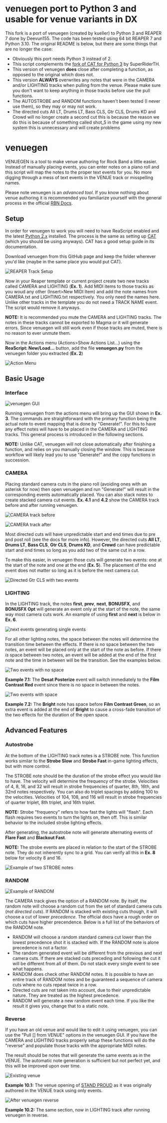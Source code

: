 # venuegen port to Python 3 and usable for venue variants in DX

This fork is a port of venuegen (created by kueller) to Python 3 and REAPER 7 done by Deevun155. The code has been tested using 64 bit REAPER 7 and Python 3.10. The original README is below, but there are some things that are no longer the case:
- Obviously this port needs Python 3 instead of 2.
- This script complements the [fork of CAT for Python 3](https://github.com/SuperRiderTH/CAT/tree/python3-main) by SuperRiderTH.
- This version of venuegen **does** close after completing a function, as opposed to the original which does not.
- This version **ALWAYS** overwrites any notes that were in the CAMERA and/or LIGHTING tracks when pulling from the venue. Please make sure you don't want to keep anything in those tracks before use the pull functions.
- The AUTOSTROBE and RANDOM functions haven't been tested (I never use them), so they may or may not work.
- The directed cuts All LT, Drums LT, Bass CLS, Gtr CLS, Drums KD and Crowd will no longer create a second cut this is because the reason we do this is because of something called shot_5 in the game using my new system this is unnecessary and will create problems

# venuegen

VENUEGEN is a tool to make venue authoring for Rock Band a little easier. Instead of manually placing events, you can enter notes on a piano roll and this script will map the notes to the proper text events for you. No more digging through a mess of text events in the VENUE track or misspelling names.

Please note venuegen is an *advanced tool*. If you know nothing about venue authoring it is recommended you familiarize yourself with the general process in the official [RBN Docs](http://docs.c3universe.com/rbndocs/index.php?title=RBN2_Camera_And_Lights).

## Setup

In order for venuegen to work you will need to have ReaScript enabled and the latest [Python 2.x](https://www.python.org/downloads/) installed. The process is the same as setting up [CAT](http://customscreators.com/index.php?/topic/10662-c3-automation-tools/) (which you should be using anyways). CAT has a good setup guide in its documentation.

Download venuegen from this GitHub page and keep the folder wherever you'd like (maybe in the same place you would put CAT). 

![REAPER Track Setup](https://i.imgur.com/ldgT6Rw.png)

Now in your Reaper template or current project create two new tracks called CAMERA and LIGHTING (**Ex. 1**). Add MIDI items to those tracks as you woud any other (Insert>New MIDI Item) and add the note names from CAMERA.txt and LIGHTING.txt respectively. You only need the names here. Unlike other tracks in the template you do not need a TRACK NAME event. The script would remove it anyways.

**NOTE:** It is recommended you mute the CAMERA and LIGHTING tracks. The notes in these tracks cannot be exported to Magma or it will generate errors. Since venuegen will still work even if those tracks are muted, there is no reason to ever unmute them.

Now in the Actions menu (Actions>Show Actions List...) using the **ReaScript: New/Load...** button, add the file **venuegen.py** from the venuegen folder you extracted (**Ex. 2**)

![Action Menu](https://i.imgur.com/yt5al6S.png)

## Basic Usage

### Interface

![venuegen GUI](https://i.imgur.com/xvTT7Wt.png)

Running venuegen from the actions menu will bring up the GUI shown in **Ex. 3**. The commands are straightforward with the primary function being the actual note to event mapping that is done by "Generate!". For this to have any effect notes will have to be placed in the CAMERA and LIGHTING tracks. This general process is introduced in the following sections.

**NOTE:** Unlike CAT, venuegen will not close automatically after finishing a function, and relies on you manually closing the window. This is because workflow will likely lead you to use "Generate!" and the copy functions in succession.

### CAMERA

Placing standard camera cuts in the piano roll (avoiding ones with an asterisk for now) then open venuegen and run "Generate!" will result in the corresponding events automatically placed. You can also stack notes to create stacked camera cut events. **Ex. 4.1** and **4.2** show the CAMERA track before and after running venuegen.

![CAMERA track before](https://i.imgur.com/tbkFRg5.png)

![CAMERA track after](https://i.imgur.com/8d4y6Tj.png)

Most directed cuts will have unpredictable start and end times due to pre and post roll (see the docs for more info). However, the directed cuts **All LT**, **Drums LT**, **Bass CLS**, **Gtr CLS**, **Drums KD**, and **Crowd** can have predictable start and end times so long as you add two of the same cut in a row.

To make this easier, in venuegen those cuts will generate two events: one at the start of the note and one at the end (**Ex. 5**). The placement of the end event does not matter so long as it is before the next camera cut.

![Directed Gtr CLS with two events](https://i.imgur.com/3ZKktjM.png)

### LIGHTING

In the LIGHTING track, the notes **first**, **prev**, **next**, **BONUSFX**, and **BONUSFX Opt** will generate an event only at the start of the note, the same way most camera cuts work. An example of using **first** and **next** is below in **Ex. 6**.

![next events generating single events](https://i.imgur.com/NZ8NlhA.png)

For all other lighting notes, the space between the notes will determine the transition time between the effects. If there is no space between the two notes, an event will be placed only at the start of the note as before. If there *is* space between two notes, an event will be added at the end of the first note and the time in between will be the transition. See the examples below.

![Two events with no space](https://i.imgur.com/t3yqKig.png)

**Example 7.1:** The **Desat Posterize** event will switch immediately to the **Film Contrast Red** event since there is no space in between the notes.

![Two events with space](https://i.imgur.com/ALX6Xrh.png)

**Example 7.2:** The **Bright** note has space before **Film Contrast Green**, so an extra event is added at the end of **Bright** to cause a cross-fade transition of the two effects for the duration of the open space.

## Advanced Features

### Autostrobe

At the bottom of the LIGHTING track notes is a STROBE note. This function works similar to the **Strobe Slow** and **Strobe Fast** in-game lighting effects, but with more control. 

The STROBE note should be the duration of the strobe effect you would like to have. The velocity will determine the frequency of the strobe. Velocities of 4, 8, 16, and 32 will result in strobe frequencies of quarter, 8th, 16th, and 32nd notes respectively. You can also do triplet spacings by adding 100 to the velocities. Velocities of 104, 108, and 116 will result in strobe frequencies of quarter triplet, 8th triplet, and 16th triplet. 

**NOTE:** Strobe "frequency" refers to how fast the lights will "flash". Each flash requires two events to turn the lights on, then off. This is similar behavior to the included strobe lighting effects.

After generating, the autostrobe note will generate alternating events of **Flare Fast** and **Blackout Fast**. 

**NOTE:** The strobe events are placed in relation to the start of the STROBE note. They do not inherently sync to a grid. You can verify all this in **Ex. 8** below for velocity 8 and 16.

![Example of two STROBE notes](https://i.imgur.com/9sOkNOs.png)

### RANDOM

![Example of RANDOM](https://i.imgur.com/kq8G2Ap.png)

The CAMERA track gives the option of a RANDOM note. By itself, the random note will choose a random cut from the set of standard camera cuts (*not directed cuts*). If RANDOM is stacked with existing cuts though, it will choose a cut of lower *precedence*. The official docs have a rough order on which cuts have higher precendence. Below is a full list of the behaviors of the RANDOM note.

* RANDOM will choose a random standard camera cut lower than the lowest precedence shot it is stacked with. If the RANDOM note is alone precedence is not a factor.
* The random generated event will be different from the previous and next camera cuts. If there are stacked cuts preceding and following the cut it will be different from all of them. Do not stack every single event to see what happens.
* RANDOM does check other RANDOM notes. It is possible to have an entire track of RANDOM notes and be guaranteed a sequence of camera cuts where no cuts repeat twice in a row.
* Directed cuts are not taken into account, due to their unpredictable nature. They are treated as the highest precedence.
* RANDOM will generate a new random event each time. If you like the result it gives you, change that to a static note.

### Reverse

If you have an old venue and would like to edit it using venuegen, you can use the "Pull [] from VENUE" options in the venuegen GUI. If you have the CAMERA and LIGHTING tracks properly setup these functions will do the "reverse" and populate those tracks with the appropriate MIDI notes. 

The result should be notes that will generate the same events as in the VENUE. The automatic note generation is sufficient but not perfect yet, and this will be improved upon over time.

![Existing venue](https://i.imgur.com/K9HUA0u.png)

**Example 10.1:** The venue opening of [STAND PROUD](http://customscreators.com/index.php?/page/index.html/_/stand-proud-r20907) as it was originally authored in the VENUE track using only events.

![After venuegen reverse](https://i.imgur.com/uofWBJm.png)

**Example 10.2:** The same section, now in LIGHTING track after running venuegen in reverse. 
